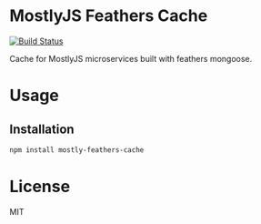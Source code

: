 MostlyJS Feathers Cache
=======================

[![Build Status](https://travis-ci.org/mostlyjs/mostly-feathers-cache.svg)](https://travis-ci.org/mostlyjs/mostly-feathers-cache)

Cache for MostlyJS microservices built with feathers mongoose.

# Usage

## Installation

```bash
npm install mostly-feathers-cache
```

# License

MIT